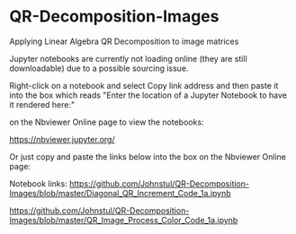 # QR-Decomposition-Images
Applying Linear Algebra QR Decomposition to image matrices

Jupyter notebooks are currently not loading online (they are still downloadable) due to a possible sourcing issue.

Right-click on a notebook and select Copy link address and then paste it into the box which reads
"Enter the location of a Jupyter Notebook to have it rendered here:"

on the Nbviewer Online page to view the notebooks:

https://nbviewer.jupyter.org/

Or just copy and paste the links below into the box on the Nbviewer Online page:

Notebook links:
https://github.com/Johnstul/QR-Decomposition-Images/blob/master/Diagonal_QR_Increment_Code_1a.ipynb

https://github.com/Johnstul/QR-Decomposition-Images/blob/master/QR_Image_Process_Color_Code_1a.ipynb
